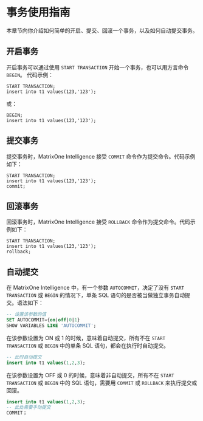# 事务使用指南

本章节向你介绍如何简单的开启、提交、回滚一个事务，以及如何自动提交事务。

## 开启事务

开启事务可以通过使用 `START TRANSACTION` 开始一个事务，也可以用方言命令 `BEGIN`。
代码示例：

```
START TRANSACTION;
insert into t1 values(123,'123');
```

或：

```
BEGIN;
insert into t1 values(123,'123');
```

## 提交事务

提交事务时，MatrixOne Intelligence 接受 `COMMIT` 命令作为提交命令。代码示例如下：

```
START TRANSACTION;
insert into t1 values(123,'123');
commit;
```

## 回滚事务

回滚事务时，MatrixOne Intelligence 接受 `ROLLBACK` 命令作为提交命令。代码示例如下：

```
START TRANSACTION;
insert into t1 values(123,'123');
rollback;
```

## 自动提交

在 MatrixOne Intelligence 中，有一个参数 `AUTOCOMMIT`，决定了没有 `START TRANSACTION` 或 `BEGIN` 的情况下，单条 SQL 语句的是否被当做独立事务自动提交。语法如下：

```sql
-- 设置该参数的值
SET AUTOCOMMIT={on|off|0|1}  
SHOW VARIABLES LIKE 'AUTOCOMMIT';
```

在该参数设置为 ON 或 1 的时候，意味着自动提交，所有不在 `START TRANSACTION` 或 `BEGIN` 中的单条 SQL 语句，都会在执行时自动提交。

```sql
-- 此时自动提交
insert into t1 values(1,2,3);   
```

在该参数设置为 OFF 或 0 的时候，意味着非自动提交，所有不在 `START TRANSACTION` 或 `BEGIN` 中的 SQL 语句，需要用 `COMMIT` 或 `ROLLBACK` 来执行提交或回滚。

```sql
insert into t1 values(1,2,3);
-- 此处需要手动提交
COMMIT；  
```
